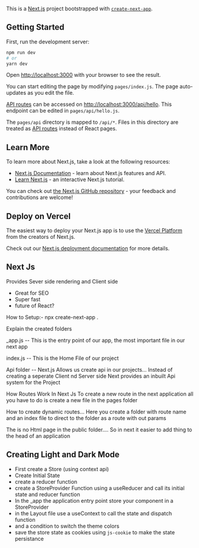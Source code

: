 This is a [Next.js](https://nextjs.org/) project bootstrapped with [`create-next-app`](https://github.com/vercel/next.js/tree/canary/packages/create-next-app).

## Getting Started

First, run the development server:

```bash
npm run dev
# or
yarn dev
```

Open [http://localhost:3000](http://localhost:3000) with your browser to see the result.

You can start editing the page by modifying `pages/index.js`. The page auto-updates as you edit the file.

[API routes](https://nextjs.org/docs/api-routes/introduction) can be accessed on [http://localhost:3000/api/hello](http://localhost:3000/api/hello). This endpoint can be edited in `pages/api/hello.js`.

The `pages/api` directory is mapped to `/api/*`. Files in this directory are treated as [API routes](https://nextjs.org/docs/api-routes/introduction) instead of React pages.

## Learn More

To learn more about Next.js, take a look at the following resources:

- [Next.js Documentation](https://nextjs.org/docs) - learn about Next.js features and API.
- [Learn Next.js](https://nextjs.org/learn) - an interactive Next.js tutorial.

You can check out [the Next.js GitHub repository](https://github.com/vercel/next.js/) - your feedback and contributions are welcome!

## Deploy on Vercel

The easiest way to deploy your Next.js app is to use the [Vercel Platform](https://vercel.com/new?utm_medium=default-template&filter=next.js&utm_source=create-next-app&utm_campaign=create-next-app-readme) from the creators of Next.js.

Check out our [Next.js deployment documentation](https://nextjs.org/docs/deployment) for more details.

## Next Js

Provides Sever side rendering and Client side

- Great for SEO
- Super fast
- future of React?

How to Setup:-
npx create-next-app .

Explain the created folders

\_app.js -- This is the entry point of our app, the most important file in our next app

index.js -- This is the Home File of our project

Api folder --
Next.js Allows us create api in our projects...
Instead of creating a seperate Client nd Server side Next provides an inbuilt Api system for the Project

How Routes Work In Next Js
To create a new route in the next application all you have to do is create a new file in the pages folder

How to create dynamic routes...
Here you create a folder with route name and an index file to direct to the folder as a route with out params

The is no Html page in the public folder....
So in next it easier to add thing to the head of an application

## Creating Light and Dark Mode

- First create a Store (using context api)
- Create Initial State
- create a reducer function
- create a StoreProvider Function using a useReducer and call its initial state and reducer function
- In the \_app the application entry point store your component in a StoreProvider
- in the Layout file use a useContext to call the state and dispatch function
- and a condition to switch the theme colors
- save the store state as cookies using `js-cookie` to make the state persistance
